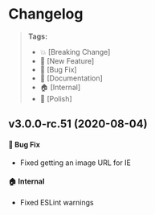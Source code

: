Changelog
=========

> **Tags:**
> - :boom:       [Breaking Change]
> - :rocket:     [New Feature]
> - :bug:        [Bug Fix]
> - :memo:       [Documentation]
> - :house:      [Internal]
> - :nail_care:  [Polish]

## v3.0.0-rc.51 (2020-08-04)

#### :bug: Bug Fix

* Fixed getting an image URL for IE

#### :house: Internal

* Fixed ESLint warnings
